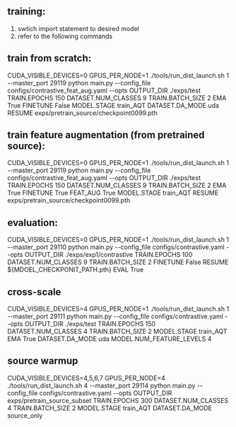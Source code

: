## training:
1. swtich import statement to desired model 
2. refer to the following commands

## train from scratch:

CUDA_VISIBLE_DEVICES=0 GPUS_PER_NODE=1 ./tools/run_dist_launch.sh 1 --master_port 29119 python main.py --config_file configs/contrastive_feat_aug.yaml --opts OUTPUT_DIR ./exps/test TRAIN.EPOCHS 150 DATASET.NUM_CLASSES 9 TRAIN.BATCH_SIZE 2 EMA True FINETUNE False MODEL.STAGE train_AQT DATASET.DA_MODE uda RESUME exps/pretrain_source/checkpoint0099.pth

## train feature augmentation (from pretrained source):

CUDA_VISIBLE_DEVICES=0 GPUS_PER_NODE=1 ./tools/run_dist_launch.sh 1 --master_port 29119 python main.py --config_file configs/contrastive_feat_aug.yaml --opts OUTPUT_DIR ./exps/test TRAIN.EPOCHS 150 DATASET.NUM_CLASSES 9 TRAIN.BATCH_SIZE 2 EMA True FINETUNE True FEAT_AUG True MODEL.STAGE train_AQT RESUME exps/pretrain_source/checkpoint0099.pth

## evaluation:

CUDA_VISIBLE_DEVICES=0 GPUS_PER_NODE=1 ./tools/run_dist_launch.sh 1 --master_port 29110 python main.py --config_file configs/contrastive.yaml --opts OUTPUT_DIR ./exps/exp1/contrastive TRAIN.EPOCHS 100 DATASET.NUM_CLASSES 9 TRAIN.BATCH_SIZE 2 FINETUNE False RESUME ${MDOEL_CHECKPONIT_PATH.pth} EVAL True

## cross-scale

CUDA_VISIBLE_DEVICES=4 GPUS_PER_NODE=1 ./tools/run_dist_launch.sh 1 --master_port 29111 python main.py --config_file configs/contrastive.yaml --opts OUTPUT_DIR ./exps/test TRAIN.EPOCHS 150 DATASET.NUM_CLASSES 4 TRAIN.BATCH_SIZE 2 MODEL.STAGE train_AQT EMA True DATASET.DA_MODE uda MODEL.NUM_FEATURE_LEVELS 4

## source warmup

CUDA_VISIBLE_DEVICES=4,5,6,7 GPUS_PER_NODE=4 ./tools/run_dist_launch.sh 4 --master_port 29114 python main.py --config_file configs/contrastive.yaml  --opts OUTPUT_DIR exps/pretrain_source_subset TRAIN.EPOCHS 300 DATASET.NUM_CLASSES 4 TRAIN.BATCH_SIZE 2  MODEL.STAGE train_AQT DATASET.DA_MODE source_only
